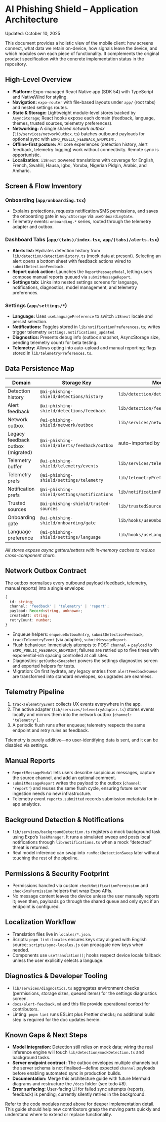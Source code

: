 # AI Phishing Shield – Application Architecture

Updated: October 10, 2025

This document provides a holistic view of the mobile client: how screens connect, what data we retain on-device, how signals leave the device, and which modules own each piece of functionality. It complements the original product specification with the concrete implementation status in the repository.

## High-Level Overview

- **Platform:** Expo-managed React Native app (SDK 54) with TypeScript and NativeWind for styling.
- **Navigation:** `expo-router` with file-based layouts under `app/` (root tabs) and nested settings routes.
- **State & Storage:** Lightweight module-level stores backed by `AsyncStorage`; React hooks expose each domain (feedback, language, themes, trusted sources, telemetry preferences).
- **Networking:** A single shared _network outbox_ (`lib/services/networkOutbox.ts`) batches outbound payloads for optional sync with `EXPO_PUBLIC_FEEDBACK_ENDPOINT`.
- **Offline-first posture:** All core experiences (detection history, alert feedback, telemetry logging) work without connectivity. Remote sync is opportunistic.
- **Localization:** `i18next` powered translations with coverage for English, French, Swahili, Hausa, Igbo, Yoruba, Nigerian Pidgin, Arabic, and Amharic.

## Screen & Flow Inventory

### Onboarding (`app/onboarding.tsx`)

- Explains protections, requests notification/SMS permissions, and saves the onboarding gate in `AsyncStorage` via `useOnboardingGate`.
- Telemetry events: `onboarding.*` series, routed through the telemetry adapter and outbox.

### Dashboard Tabs (`app/(tabs)/index.tsx`, `app/(tabs)/alerts.tsx`)

- **Alerts list:** Hydrates detection history from `lib/detection/detectionHistory.ts` (mock data at present). Selecting an alert opens a bottom sheet with feedback actions wired to `submitDetectionFeedback`.
- **Report quick action:** Launches the `ReportMessageModal`, letting users compose manual reports queued via `submitMessageReport`.
- **Settings tab:** Links into nested settings screens for language, notifications, diagnostics, model management, and telemetry preferences.

### Settings (`app/settings/*`)

- **Language:** Uses `useLanguagePreference` to switch `i18next` locale and persist selection.
- **Notifications:** Toggles stored in `lib/notificationPreferences.ts`; writes trigger telemetry `settings.notifications_updated`.
- **Diagnostics:** Presents debug info (outbox snapshot, AsyncStorage size, pending telemetry count) for beta testing.
- **Telemetry:** Allows opting into auto-upload and manual reporting; flags stored in `lib/telemetryPreferences.ts`.

## Data Persistence Map

| Domain                            | Storage Key                                  | Module                               |
| --------------------------------- | -------------------------------------------- | ------------------------------------ |
| Detection history                 | `@ai-phishing-shield/detections/history`     | `lib/detection/detectionHistory.ts`  |
| Alert feedback                    | `@ai-phishing-shield/detections/feedback`    | `lib/detection/feedback.ts`          |
| Network outbox                    | `@ai-phishing-shield/network/outbox`         | `lib/services/networkOutbox.ts`      |
| Legacy feedback outbox (migrated) | `@ai-phishing-shield/alerts/feedback/outbox` | auto-imported by network outbox      |
| Telemetry buffer                  | `@ai-phishing-shield/telemetry/events`       | `lib/services/telemetryAdapter.ts`   |
| Telemetry prefs                   | `@ai-phishing-shield/settings/telemetry`     | `lib/telemetryPreferences.ts`        |
| Notification prefs                | `@ai-phishing-shield/settings/notifications` | `lib/notificationPreferences.ts`     |
| Trusted sources                   | `@ai-phishing-shield/trusted-sources`        | `lib/trustedSources.ts`              |
| Onboarding gate                   | `@ai-phishing-shield/onboarding/gate`        | `lib/hooks/useOnboardingGate.ts`     |
| Language preference               | `@ai-phishing-shield/settings/language`      | `lib/hooks/useLanguagePreference.ts` |

_All stores expose async getters/setters with in-memory caches to reduce cross-component churn._

## Network Outbox Contract

The outbox normalises every outbound payload (feedback, telemetry, manual reports) into a single envelope:

```ts
{
  id: string;
  channel: 'feedback' | 'telemetry' | 'report';
  payload: Record<string, unknown>;
  createdAt: string;
  retryCount: number;
}
```

- Enqueue helpers: `enqueueOutboxEntry`, `submitDetectionFeedback`, `trackTelemetryEvent` (via adapter), `submitMessageReport`.
- Flush behaviour: Immediately attempts to POST `channel` + `payload` to `EXPO_PUBLIC_FEEDBACK_ENDPOINT`; failures are retried up to five times with exponential-ish spacing controlled at call sites.
- Diagnostics: `getOutboxSnapshot` powers the settings diagnostics screen and exported helpers for tests.
- Migration: On first hydrate, any legacy entries from `alertFeedbackQueue` are transformed into standard envelopes, so upgrades are seamless.

## Telemetry Pipeline

1. `trackTelemetryEvent` collects UX events everywhere in the app.
2. The active adapter (`lib/services/telemetryAdapter.ts`) stores events locally and mirrors them into the network outbox (`channel: 'telemetry'`).
3. A periodic flush runs after enqueue; telemetry respects the same endpoint and retry rules as feedback.

Telemetry is purely additive—no user-identifying data is sent, and it can be disabled via settings.

## Manual Reports

- `ReportMessageModal` lets users describe suspicious messages, capture the source channel, and add an optional comment.
- `submitMessageReport` writes the payload to the outbox (`channel: 'report'`) and reuses the same flush cycle, ensuring future server ingestion needs no new infrastructure.
- Telemetry event `reports.submitted` records submission metadata for in-app analytics.

## Background Detection & Notifications

- `lib/services/backgroundDetection.ts` registers a mock background task using Expo’s `TaskManager`. It runs a simulated sweep and posts local notifications through `lib/notifications.ts` when a mock “detected” threat is returned.
- Real model inference can swap into `runMockDetectionSweep` later without touching the rest of the pipeline.

## Permissions & Security Footprint

- Permissions handled via custom `checkNotificationPermission` and `checkSmsPermission` helpers that wrap Expo APIs.
- No message content leaves the device unless the user manually reports it; even then, payloads go through the shared queue and only sync if an endpoint is configured.

## Localization Workflow

- Translation files live in `locales/*.json`.
- Scripts: `pnpm lint:locales` ensures keys stay aligned with English source; `scripts/sync-locales.js` can propagate new keys when needed.
- Components use `useTranslation()`; hooks respect device locale fallback unless the user explicitly selects a language.

## Diagnostics & Developer Tooling

- `lib/services/diagnostics.ts` aggregates environment checks (permissions, storage sizes, queued items) for the settings diagnostics screen.
- `docs/alert-feedback.md` and this file provide operational context for contributors.
- Linting: `pnpm lint` runs ESLint plus Prettier checks; no additional build step is required for the doc updates herein.

## Known Gaps & Next Steps

- **Model integration:** Detection still relies on mock data; wiring the real inference engine will touch `lib/detection/mockDetection.ts` and background tasks.
- **Server endpoint contract:** The outbox envelopes multiple channels but the server schema is not finalised—define expected `channel` payloads before enabling automated sync in production builds.
- **Documentation:** Merge this architecture guide with future Mermaid diagrams and restructure the `/docs` folder (see todo #8).
- **Error surfacing:** User-facing UI for failed sync attempts (reports, feedback) is pending; currently silently retries in the background.

Refer to the code modules noted above for deeper implementation detail. This guide should help new contributors grasp the moving parts quickly and understand where to extend or replace functionality.
